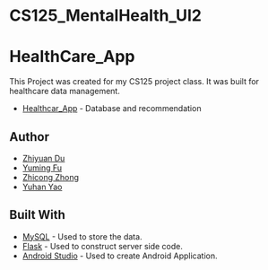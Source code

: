 # CS125_MentalHealth_UI2
# HealthCare_App

This Project was created for my CS125 project class. It was built for healthcare data management.
* [Healthcar_App](https://github.com/lYesterdaYl/HealthCare_App/) - Database and recommendation
## Author

* [Zhiyuan Du](https://github.com/lYesterdaYl)
* [Yuming Fu](https://github.com/yumi519)
* [Zhicong Zhong](https://github.com/zhicz)
* [Yuhan Yao](https://github.com/yyhtudou)

## Built With

* [MySQL](https://www.mysql.com/) - Used to store the data.
* [Flask](http://flask.pocoo.org/) - Used to construct server side code.
* [Android Studio](https://developer.android.com/studio/) - Used to create Android Application.
